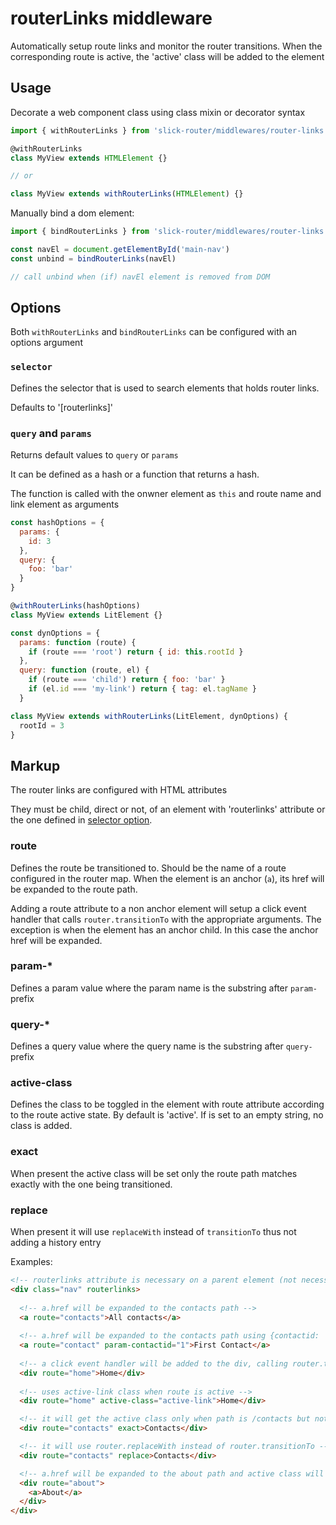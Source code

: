 # routerLinks middleware

Automatically setup route links and monitor the router transitions. When the corresponding route
is active, the 'active' class will be added to the element  
    
## Usage

Decorate a web component class using class mixin or decorator syntax

```javascript
import { withRouterLinks } from 'slick-router/middlewares/router-links'

@withRouterLinks
class MyView extends HTMLElement {}

// or

class MyView extends withRouterLinks(HTMLElement) {}
```

Manually bind a dom element:

```js
import { bindRouterLinks } from 'slick-router/middlewares/router-links'

const navEl = document.getElementById('main-nav') 
const unbind = bindRouterLinks(navEl)

// call unbind when (if) navEl element is removed from DOM 
```

## Options

Both `withRouterLinks` and `bindRouterLinks` can be configured with an options argument

### `selector`

Defines the selector that is used to search elements that holds router links.

Defaults to '[routerlinks]' 

### `query` and `params`

Returns default values to `query` or `params`

It can be defined as a hash or a function that returns a hash. 

The function is called with the onwner element as `this` and route name and link element as arguments


```javascript
const hashOptions = {
  params: {
    id: 3
  },
  query: {
    foo: 'bar'
  }
}

@withRouterLinks(hashOptions)
class MyView extends LitElement {}
```


```javascript
const dynOptions = {
  params: function (route) {
    if (route === 'root') return { id: this.rootId }
  },
  query: function (route, el) {
    if (route === 'child') return { foo: 'bar' }
    if (el.id === 'my-link') return { tag: el.tagName }
  }

class MyView extends withRouterLinks(LitElement, dynOptions) {
  rootId = 3
}
```

## Markup

The router links are configured with HTML attributes

They must be child, direct or not, of an element with 'routerlinks' attribute or the one defined in [selector option](#selector).

### route

Defines the route be transitioned to. Should be the name of a route configured in the router map.
When the element is an anchor (<code>a</code>), its href will be expanded to the route path.

Adding a route attribute to a non anchor element will setup a click event handler that calls `router.transitionTo`
with the appropriate arguments. The exception is when the element has an anchor child. In this case the anchor href
will be expanded.
  
### param-*  
  
Defines a param value where the param name is the substring after `param-` prefix

### query-*  
  
Defines a query value where the query name is the substring after `query-` prefix

### active-class

Defines the class to be toggled in the element with route attribute according to the route active state. By default is 'active'.
If is set to an empty string, no class is added.

### exact

When present the active class will be set only the route path matches exactly with the one being transitioned.

### replace

When present it will use `replaceWith` instead of `transitionTo` thus not adding a history entry

Examples:
```html
<!-- routerlinks attribute is necessary on a parent element (not necessarily a direct one) -->
<div class="nav" routerlinks>
  
  <!-- a.href will be expanded to the contacts path -->
  <a route="contacts">All contacts</a>
  
  <!-- a.href will be expanded to the contacts path using {contactid: '1'} as params -->
  <a route="contact" param-contactid="1">First Contact</a>
  
  <!-- a click event handler will be added to the div, calling router.transitionTo('home') -->
  <div route="home">Home</div>
  
  <!-- uses active-link class when route is active -->
  <div route="home" active-class="active-link">Home</div>

  <!-- it will get the active class only when path is /contacts but not when is /contacts/1 -->
  <div route="contacts" exact>Contacts</div>

  <!-- it will use router.replaceWith instead of router.transitionTo -->
  <div route="contacts" replace>Contacts</div>

  <!-- a.href will be expanded to the about path and active class will be added to div. Useful for Bootstrao list-group layout -->
  <div route="about">
    <a>About</a>
  </div>  
</div>
```